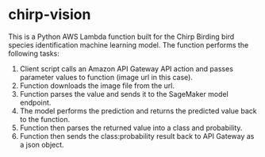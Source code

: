 # chirp-vision
This is a Python AWS Lambda function built for the Chirp Birding bird species identification machine learning model.
The function performs the following tasks:
1. Client script calls an Amazon API Gateway API action and passes parameter values to function (image url in this case).
2. Function downloads the image file from the url.
3. Function  parses the value and sends it to the SageMaker model endpoint.
4. The model performs the prediction and returns the predicted value back to the function.
4. Function then parses the returned value into a class and probability.
5. Function then sends the class:probability result back to API Gateway as a json object.
